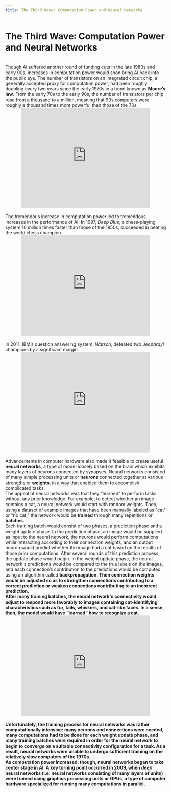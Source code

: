 ```yaml
---
title: The Third Wave꞉ Computation Power and Neural Networks
---
```


# The Third Wave꞉ Computation Power and Neural Networks

<br>
Though AI suffered another round of funding cuts in the late 1980s and early 90s, increases in computation power would soon bring AI back into the public eye. The number of transistors on an integrated circuit chip, a generally accepted proxy for computation power, had been roughly doubling every two years since the early 1970s in a trend known as <b>Moore’s law</b>. From the early 70s to the early 90s, the number of transistors per chip rose from a thousand to a million, meaning that 90s computers were roughly a thousand times more powerful than those of the 70s.

<br>
<center>
  <iframe width="80%" height="315" src="https://www.youtube.com/embed/aWLBmapcJRU" frameborder="0" allow="accelerometer; autoplay; encrypted-media; gyroscope; picture-in-picture" allowfullscreen></iframe>
</center>

<br>
The tremendous increase in computation power led to tremendous increases in the performance of AI. In 1997, <i>Deep Blue</i>, a chess-playing system 10 million times faster than those of the 1950s, succeeded in beating the world chess champion.

<br>
<center>
  <iframe width="80%" height="315" src="https://www.youtube.com/embed/KF6sLCeBj0s" frameborder="0" allow="accelerometer; autoplay; encrypted-media; gyroscope; picture-in-picture" allowfullscreen></iframe>
</center>

<br>
In 2011, IBM’s question answering system, <i>Watson</i>, defeated two <i>Jeopardy!</i> champions by a significant margin.

<br>
<center>
  <iframe width="80%" height="315" src="https://www.youtube.com/embed/P18EdAKuC1U" frameborder="0" allow="accelerometer; autoplay; encrypted-media; gyroscope; picture-in-picture" allowfullscreen></iframe>
</center>

<br>
Advancements in computer hardware also made it feasible to create useful <b>neural networks</b>, a type of model loosely based on the brain which exhibits many layers of neurons connected by synapses. Neural networks consisted of many simple processing units or <b>neurons</b> connected together at various strengths or <b>weights</b>, in a way that enabled them to accomplish complicated tasks.

<br>
The appeal of neural networks was that they “learned” to perform tasks without any prior knowledge. For example, to detect whether an image contains a cat, a neural network would start with random weights. Then, using a dataset of example images that have been manually labeled as "cat" or "no cat," the network would be <b>trained</b> through many repetitions or <b>batches</b>. 

<br>
Each training batch would consist of two phases, a prediction phase and a weight update phase. In the prediction phase, an image would be supplied as input to the neural network, the neurons would perform computations while interacting according to their connection weights, and an output neuron would predict whether the image had a cat based on the results of those prior computations. After several rounds of this prediction process, the update phase would begin. In the weight update phase, the neural network's predictions would be compared to the true labels on the images, and each connection’s contribution to the predictions would be computed using an algorithm called <b>backpropagation</a>. Then connection weights would be adjusted so as to strengthen connections contributing to a correct prediction or weaken connections contributing to an incorrect prediction.

<br>
After many training batches, the neural network's connectivity would adjust to respond more favorably to images containing cat-identifying characteristics such as fur, tails, whiskers, and cat-like faces. In a sense, then, the model would have “learned” how to recognize a cat.

<br>
<center>
  <iframe width="80%" height="315" src="https://www.youtube.com/embed/aircAruvnKk" frameborder="0" allow="accelerometer; autoplay; encrypted-media; gyroscope; picture-in-picture" allowfullscreen></iframe>
</center>

<br>
Unfortunately, the training process for neural networks was rather computationally intensive: many neurons and connections were needed, many computations had to be done for each weight update phase, and many training batches were required in order for the neural network to begin to converge on a suitable connectivity configuration for a task. As a result, neural networks were unable to undergo sufficient training on the relatively slow computers of the 1970s.

<br>
As computation power increased, though, neural networks began to take center stage in AI. A key turning point occurred in 2009, when <b><i>deep</i> neural networks</b> (i.e. neural networks consisting of many layers of units) were trained using <b>graphics processing units</b> or <b>GPUs</b>, a type of computer hardware specialized for running many computations in parallel.
